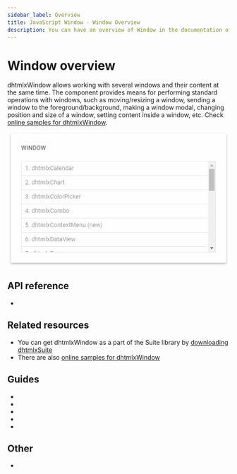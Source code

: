 ```yaml
---
sidebar_label: Overview
title: JavaScript Window - Window Overview 
description: You can have an overview of Window in the documentation of the DHTMLX JavaScript UI library. Browse developer guides and API reference, try out code examples and live demos, and download a free 30-day evaluation version of DHTMLX Suite 7.
---
```


# Window overview

dhtmlxWindow allows working with several windows and their content at the same time. The component provides means for performing standard operations with windows, 
such as moving/resizing a window, sending a window to the foreground/background, making a window modal, changing position and size of a window, setting content inside a window, etc.
Check [online samples for dhtmlxWindow](https://snippet.dhtmlx.com/all?text=%23window).

![](../assets/window/window_front.png)

## API reference

- [](window/api/api_overview.md)

## Related resources

- You can get dhtmlxWindow as a part of the Suite library by [downloading dhtmlxSuite](https://dhtmlx.com/docs/products/dhtmlxSuite/download.shtml)          
- There are also [online samples for dhtmlxWindow](https://snippet.dhtmlx.com/all?text=%23window)

## Guides

- [](how_to_start)
- [](configuration)
- [](usage)
- [](customization)
- [](handling_events)

## Other

- [](../migration.md)
